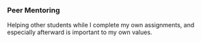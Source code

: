 ### Peer Mentoring

Helping other students while I complete my own assignments, and especially afterward is important to my own values.